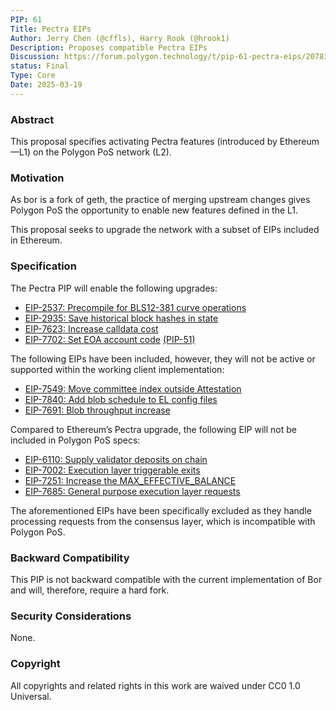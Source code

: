 ```yaml
---
PIP: 61
Title: Pectra EIPs
Author: Jerry Chen (@cffls), Harry Rook (@hrook1)
Description: Proposes compatible Pectra EIPs
Discussion: https://forum.polygon.technology/t/pip-61-pectra-eips/20783
status: Final
Type: Core
Date: 2025-03-19
---
```


### Abstract

This proposal specifies activating Pectra features (introduced by Ethereum—L1) on the Polygon PoS network (L2). 

### Motivation

As bor is a fork of geth, the practice of merging upstream changes gives Polygon PoS the opportunity to enable new features defined in the L1.

This proposal seeks to upgrade the network with a subset of EIPs included in Ethereum.

### Specification

The Pectra PIP will enable the following upgrades:

* [EIP-2537: Precompile for BLS12-381 curve operations](https://github.com/ethereum/EIPs/blob/master/EIPS/eip-2537.md)
* [EIP-2935: Save historical block hashes in state](https://github.com/ethereum/EIPs/blob/master/EIPS/eip-2935.md)
* [EIP-7623: Increase calldata cost](https://github.com/ethereum/EIPs/blob/master/EIPS/eip-7623.md)
* [EIP-7702: Set EOA account code](https://github.com/ethereum/EIPs/blob/master/EIPS/eip-7702.md) [(PIP-51)](https://github.com/maticnetwork/Polygon-Improvement-Proposals/blob/main/PIPs/PIP-51.md)

The following EIPs have been included, however, they will not be active or supported within the working client implementation: 

* [EIP-7549: Move committee index outside Attestation](https://github.com/ethereum/EIPs/blob/master/EIPS/eip-7549.md)
* [EIP-7840: Add blob schedule to EL config files](https://github.com/ethereum/EIPs/blob/master/EIPS/eip-7840.md)
* [EIP-7691: Blob throughput increase](https://github.com/ethereum/EIPs/blob/master/EIPS/eip-7691.md)

Compared to Ethereum’s Pectra upgrade, the following EIP will not be included in Polygon PoS specs:

* [EIP-6110: Supply validator deposits on chain](https://github.com/ethereum/EIPs/blob/master/EIPS/eip-6110.md)
* [EIP-7002: Execution layer triggerable exits](https://github.com/ethereum/EIPs/blob/master/EIPS/eip-7002.md)
* [EIP-7251: Increase the MAX_EFFECTIVE_BALANCE](https://github.com/ethereum/EIPs/blob/master/EIPS/eip-7251.md)
* [EIP-7685: General purpose execution layer requests](https://github.com/ethereum/EIPs/blob/master/EIPS/eip-7685.md)

The aforementioned EIPs have been specifically excluded as they handle processing requests from the consensus layer, which is incompatible with Polygon PoS. 

### Backward Compatibility

This PIP is not backward compatible with the current implementation of Bor and will, therefore, require a hard fork.

### Security Considerations

None.

### Copyright

All copyrights and related rights in this work are waived under CC0 1.0 Universal.


